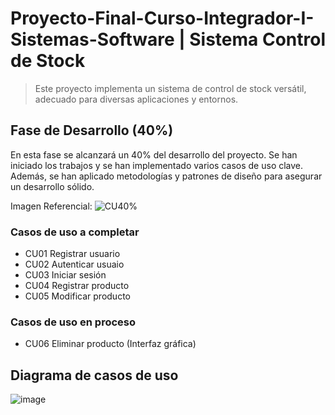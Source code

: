 # Proyecto-Final-Curso-Integrador-I-Sistemas-Software | Sistema Control de Stock

>Este proyecto implementa un sistema de control de stock versátil, adecuado para diversas aplicaciones y entornos.

## Fase de Desarrollo (40%)
En esta fase se alcanzará un 40% del desarrollo del proyecto. Se han iniciado los trabajos y se han implementado varios casos de uso clave. Además, se han aplicado metodologías y patrones de diseño para asegurar un desarrollo sólido.

Imagen Referencial:
![CU40%](https://github.com/user-attachments/assets/b79b4840-b5d1-4113-90d6-c821d3145539)


### Casos de uso a completar
- CU01 Registrar usuario
- CU02 Autenticar usuaio
- CU03 Iniciar sesión
- CU04 Registrar producto
- CU05 Modificar producto

### Casos de uso en proceso
- CU06 Eliminar producto (Interfaz gráfica)

## Diagrama de casos de uso
![image](https://github.com/user-attachments/assets/f57b3dbc-9667-41ad-951f-6b1a8e15f6ba)
